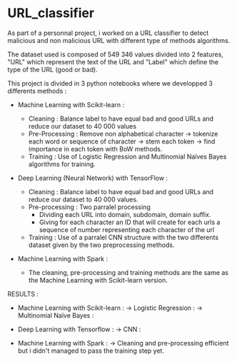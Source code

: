 # URL_classifier

As part of a personnal project, i worked on a URL classifier to detect malicious and non malicious URL with different type of methods algorithms.

The dataset used is composed of 549 346 values divided into 2 features, "URL" which represent the text of the URL and "Label" which define the type of the URL (good or bad).

This project is divided in 3 python notebooks where we developped 3 differents methods :

- Machine Learning with Scikit-learn :
  - Cleaning : Balance label to have equal bad and good URLs and reduce our dataset to 40 000 values
  - Pre-Processing : Remove non alphabetical character -> tokenize each word or sequence of character -> stem each token -> find importance in each token with BoW methods.
  - Training : Use of Logistic Regression and Multinomial Naïves Bayes algorithms for training.

- Deep Learning (Neural Network) with TensorFlow :
  - Cleaning : Balance label to have equal bad and good URLs and reduce our dataset to 40 000 values.
  - Pre-processing : Two parralel processing 
    - Dividing each URL into domain, subdomain, domain suffix.
    - Giving for each character an ID that will create for each urls a sequence of number representing each character of the url
  - Training : Use of a parralel CNN structure with the two differents dataset given by the two preprocessing methods.

- Machine Learning with Spark :
  - The cleaning, pre-processing and training methods are the same as the Machine Learning with Scikit-learn version.


RESULTS :

- Machine Learning with Scikit-learn : 
  -> Logistic Regression :
  -> Multinomial Naïve Bayes :
  
- Deep Learning with Tensorflow :
  -> CNN : 
  
- Machine Learning with Spark :
  -> Cleaning and pre-processing efficient but i didn't managed to pass the training step yet.
  


